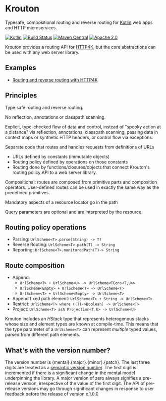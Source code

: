# Krouton


Typesafe, compositional routing and reverse routing for [Kotlin](https://kotlinlang.org) web apps and HTTP microservices.

[![Kotlin](https://img.shields.io/badge/kotlin-1.2.51-blue.svg)](http://kotlinlang.org)
[![Build Status](https://travis-ci.org/npryce/krouton.svg?branch=master)](https://travis-ci.org/npryce/krouton)
[![Maven Central](https://img.shields.io/maven-central/v/com.natpryce/krouton.svg)](http://search.maven.org/#search%7Cga%7C1%7Cg%3A%22com.natpryce%22%20AND%20a%3A%22krouton%22)
[![Apache 2.0](https://img.shields.io/badge/license-Apache%20License%202.0-blue.svg?style=flat)](http//www.apache.org/licenses/LICENSE-2.0)

Krouton provides a routing API for [HTTP4K](https://http4k.org), but the core abstractions can be used with any web server library.

## Examples

 * [Routing and reverse routing with HTTP4K](src/test/kotlin/com/natpryce/krouton/example/HttpRoutingExample.kt)

## Principles

Type safe routing and reverse routing.

No reflection, annotations or classpath scanning.

Explicit, type-checked flow of data and control, instead of "spooky action at a distance" via reflection, annotations,
classpath scanning, passing data in context maps or synthetic HTTP headers, or control flow via exceptions.  

Separate code that routes and handles requests from definitions of URLs

* URLs defined by constants (immutable objects)
* Routing policy defined by operations on those constants
* Routing done by functions/closures/objects that connect Krouton's routing policy API to a web server library.

Compositional: routes are composed from primitive parts and composition operators. User-defined routes can be used in 
exactly the same way as the predefined primitives.

Mandatory aspects of a resource locator go in the path

Query parameters are optional and are interpreted by the resource.


## Routing policy operations

* Parsing: `UrlScheme<T>.parse(String) -> T?`
* Reverse Routing: `UrlScheme<T>.path(T) -> String`
* Reporting: `UrlScheme<T>.monitoredPath(T)-> String`

## Route composition

* Append: 
    * `UrlScheme<T> + UrlScheme<U> -> UrlScheme<TCons<T,U>>`
    * `UrlScheme<Empty> + UrlScheme<T> -> UrlScheme<T>`
    * `UrlScheme<T> + UrlScheme<Empty> -> UrlScheme<T>`
* Append fixed path element: `UrlScheme<T> + String -> UrlScheme<T>`
* Restrict: `UrlScheme<T> where ((T)->Boolean) -> UrlScheme<T>`
* Project: `UrlScheme<T> asA Projection<T,U> -> UrlScheme<U>`

Krouton includes an _HStack_ type that represents heterogenous stacks whose size and element types are known at compile-time.  This means that the type parameter of a `UrlScheme<T>` can represent _multiple_ typed values, parsed from different path elements.

## What's with the version number?

The version number is {mental}.{major}.{minor}.{patch}.  The last three digits are treated as a
[semantic version number](https://semver.org).  The first digit is incremented if there is a significant 
change in the mental model underpinning the library.   A major version of zero always signifies a pre-release version,
irrespective of the value of the first digit.  The API of pre-release versions may go through significant changes in 
response to user feedback before the release of version x.1.0.0.
